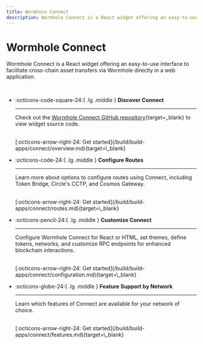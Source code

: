 ```yaml
---
title: Wormhole Connect
description: Wormhole Connect is a React widget offering an easy-to-use interface to facilitate cross-chain asset transfers via Wormhole directly in a web application.
---
```


# Wormhole Connect

Wormhole Connect is a React widget offering an easy-to-use interface to facilitate cross-chain asset transfers via Wormhole directly in a web application.

<br>
<div class="grid cards" markdown>

-   :octicons-code-square-24:{ .lg .middle } __Discover Connect__

    ---

    Check out the [Wormhole Connect GitHub repository](https://github.com/wormhole-foundation/wormhole-connect){target=\_blank} to view widget source code.

    <br>
    [:octicons-arrow-right-24: Get started](/build/build-apps/connect/overview.md){target=\_blank}

-   :octicons-code-24:{ .lg .middle } __Configure Routes__

    ---

    Learn more about options to configure routes using Connect, including Token Bridge, Circle's CCTP, and Cosmos Gateway.

    <br>
    [:octicons-arrow-right-24: Get started](/build/build-apps/connect/routes.md){target=\_blank}

-   :octicons-pencil-24:{ .lg .middle } __Customize Connect__

    ---

    Configure Wormhole Connect for React or HTML, set themes, define tokens, networks, and customize RPC endpoints for enhanced blockchain interactions.

    <br>
    [:octicons-arrow-right-24: Get started](/build/build-apps/connect/configuration.md){target=\_blank}

-   :octicons-globe-24:{ .lg .middle } __Feature Support by Network__

    ---

    Learn which features of Connect are available for your network of choice.

    <br>
    [:octicons-arrow-right-24: Get started](/build/build-apps/connect/features.md){target=\_blank}
</div>
<br>
